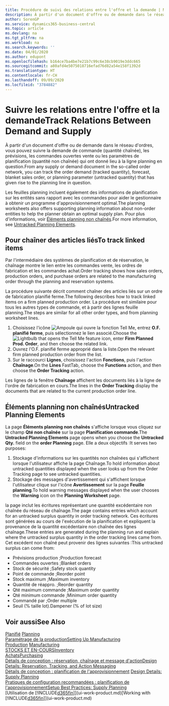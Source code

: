 ```yaml
---
title: Procédure de suivi des relations entre l'offre et la demande | Microsoft Docs
description: À partir d'un document d'offre ou de demande dans le réseau d'ordres, vous pouvez suivre la demande de commande (quantité chaînée), les prévisions, les commandes ouvertes vente ou les paramètres de planification (quantité non chaînée) qui ont donné lieu à la ligne planning en question.
author: SorenGP
ms.service: dynamics365-business-central
ms.topic: article
ms.devlang: na
ms.tgt_pltfrm: na
ms.workload: na
ms.search.keywords: ''
ms.date: 04/01/2020
ms.author: edupont
ms.openlocfilehash: b164ce7ba4be7e21b7c99c6e38cb9019e3ddc665
ms.sourcegitcommit: a80afd4e5075018716efad76d82a54e158f1392d
ms.translationtype: HT
ms.contentlocale: fr-CH
ms.lasthandoff: 09/09/2020
ms.locfileid: "3784882"
---
```

# <a name="track-relations-between-demand-and-supply"></a><span data-ttu-id="40a67-103">Suivre les relations entre l'offre et la demande</span><span class="sxs-lookup"><span data-stu-id="40a67-103">Track Relations Between Demand and Supply</span></span>
<span data-ttu-id="40a67-104">À partir d'un document d'offre ou de demande dans le réseau d'ordres, vous pouvez suivre la demande de commande (quantité chaînée), les prévisions, les commandes ouvertes vente ou les paramètres de planification (quantité non chaînée) qui ont donné lieu à la ligne planning en question.</span><span class="sxs-lookup"><span data-stu-id="40a67-104">From any supply or demand document in the so-called order network, you can track the order demand (tracked quantity), forecast, blanket sales order, or planning parameter (untracked quantity) that has given rise to the planning line in question.</span></span>

<span data-ttu-id="40a67-105">Les feuilles planning incluent également des informations de planification sur les entités sans rapport avec les commandes pour aider le gestionnaire à obtenir un programme d'approvisionnement optimal.</span><span class="sxs-lookup"><span data-stu-id="40a67-105">The planning worksheets also offers supporting planning information about non-order entities to help the planner obtain an optimal supply plan.</span></span> <span data-ttu-id="40a67-106">Pour plus d'informations, voir [Éléments planning non chaînés](production-how-track-demand-supply.md#untracked-planning-elements).</span><span class="sxs-lookup"><span data-stu-id="40a67-106">For more information, see [Untracked Planning Elements](production-how-track-demand-supply.md#untracked-planning-elements).</span></span>

## <a name="to-track-linked-items"></a><span data-ttu-id="40a67-107">Pour chaîner des articles liés</span><span class="sxs-lookup"><span data-stu-id="40a67-107">To track linked items</span></span>
<span data-ttu-id="40a67-108">Par l'intermédiaire des systèmes de planification et de réservation, le chaînage montre le lien entre les commandes vente, les ordres de fabrication et les commandes achat.</span><span class="sxs-lookup"><span data-stu-id="40a67-108">Order tracking shows how sales orders, production orders, and purchase orders are related to the manufacturing order through the planning and reservation systems.</span></span>

<span data-ttu-id="40a67-109">La procédure suivante décrit comment chaîner des articles liés sur un ordre de fabrication planifié ferme.</span><span class="sxs-lookup"><span data-stu-id="40a67-109">The following describes how to track linked items on a firm planned production order.</span></span> <span data-ttu-id="40a67-110">La procédure est similaire pour tous les autres types de commande, et à partir des lignes feuille planning.</span><span class="sxs-lookup"><span data-stu-id="40a67-110">The steps are similar for all other order types, and from planning worksheet lines.</span></span>

1. <span data-ttu-id="40a67-111">Choisissez l'icône ![Ampoule qui ouvre la fonction Tell Me](media/ui-search/search_small.png "Dites-moi ce que vous voulez faire"), entrez **O.F. planifié ferme**, puis sélectionnez le lien associé.</span><span class="sxs-lookup"><span data-stu-id="40a67-111">Choose the ![Lightbulb that opens the Tell Me feature](media/ui-search/search_small.png "Tell me what you want to do") icon, enter **Firm Planned Prod. Order**, and then choose the related link.</span></span>
2. <span data-ttu-id="40a67-112">Ouvrez l'O.F. planifié ferme approprié dans la liste.</span><span class="sxs-lookup"><span data-stu-id="40a67-112">Open the relevant firm planned production order from the list.</span></span>
3. <span data-ttu-id="40a67-113">Sur le raccourci **Lignes**, choisissez l'action **Fonctions**, puis l'action **Chaînage**.</span><span class="sxs-lookup"><span data-stu-id="40a67-113">On the **Lines** FastTab, choose the **Functions** action, and then choose the **Order Tracking** action.</span></span>

<span data-ttu-id="40a67-114">Les lignes de la fenêtre **Chaînage** affichent les documents liés à la ligne de l'ordre de fabrication en cours.</span><span class="sxs-lookup"><span data-stu-id="40a67-114">The lines in the **Order Tracking** display the documents that are related to the current production order line.</span></span>

## <a name="untracked-planning-elements"></a><span data-ttu-id="40a67-115">Éléments planning non chaînés</span><span class="sxs-lookup"><span data-stu-id="40a67-115">Untracked Planning Elements</span></span>
<span data-ttu-id="40a67-116">La page **Éléments planning non chaînés** s'affiche lorsque vous cliquez sur le champ **Qté non chaînée** sur la page **Planification commande**.</span><span class="sxs-lookup"><span data-stu-id="40a67-116">The **Untracked Planning Elements** page opens when you choose the **Untracked Qty.** field on the **order Planning** page.</span></span> <span data-ttu-id="40a67-117">Elle a deux objectifs :</span><span class="sxs-lookup"><span data-stu-id="40a67-117">It serves two purposes:</span></span>

1. <span data-ttu-id="40a67-118">Stockage d'informations sur les quantités non chaînées qui s'affichent lorsque l'utilisateur affiche la page Chaînage.</span><span class="sxs-lookup"><span data-stu-id="40a67-118">To hold information about untracked quantities displayed when the user looks up from the Order Tracking page to see untracked quantities.</span></span>
2. <span data-ttu-id="40a67-119">Stockage des messages d'avertissement qui s'affichent lorsque l'utilisateur clique sur l'icône **Avertissement** sur la page **Feuille planning**.</span><span class="sxs-lookup"><span data-stu-id="40a67-119">To hold warning messages displayed when the user chooses the **Warning** icon on the **Planning Worksheet** page.</span></span>

<span data-ttu-id="40a67-120">la page inclut les écritures représentant une quantité excédentaire non chaînée du réseau de chaînage.</span><span class="sxs-lookup"><span data-stu-id="40a67-120">The page contains entries which account for an untracked surplus quantity in order tracking network.</span></span> <span data-ttu-id="40a67-121">Ces écritures sont générées au cours de l'exécution de la planification et expliquent la provenance de la quantité excédentaire non chaînée des lignes chaînage.</span><span class="sxs-lookup"><span data-stu-id="40a67-121">These entries are generated during the planning run and explain where the untracked surplus quantity in the order tracking lines came from.</span></span> <span data-ttu-id="40a67-122">Cet excédent non chaîné peut provenir des lignes suivantes :</span><span class="sxs-lookup"><span data-stu-id="40a67-122">This untracked surplus can come from:</span></span>

- <span data-ttu-id="40a67-123">Prévisions production ;</span><span class="sxs-lookup"><span data-stu-id="40a67-123">Production forecast</span></span>
- <span data-ttu-id="40a67-124">Commandes ouvertes ;</span><span class="sxs-lookup"><span data-stu-id="40a67-124">Blanket orders</span></span>
- <span data-ttu-id="40a67-125">Stock de sécurité ;</span><span class="sxs-lookup"><span data-stu-id="40a67-125">Safety stock quantity</span></span>
- <span data-ttu-id="40a67-126">Point de commande ;</span><span class="sxs-lookup"><span data-stu-id="40a67-126">Reorder point</span></span>
- <span data-ttu-id="40a67-127">Stock maximum ;</span><span class="sxs-lookup"><span data-stu-id="40a67-127">Maximum inventory</span></span>
- <span data-ttu-id="40a67-128">Quantité de réappro. ;</span><span class="sxs-lookup"><span data-stu-id="40a67-128">Reorder quantity</span></span>
- <span data-ttu-id="40a67-129">Qté maximum commande ;</span><span class="sxs-lookup"><span data-stu-id="40a67-129">Maximum order quantity</span></span>
- <span data-ttu-id="40a67-130">Qté minimum commande ;</span><span class="sxs-lookup"><span data-stu-id="40a67-130">Minimum order quantity</span></span>
- <span data-ttu-id="40a67-131">Commandé par ;</span><span class="sxs-lookup"><span data-stu-id="40a67-131">Order multiple</span></span>
- <span data-ttu-id="40a67-132">Seuil (% taille lot).</span><span class="sxs-lookup"><span data-stu-id="40a67-132">Dampener (% of lot size)</span></span>

## <a name="see-also"></a><span data-ttu-id="40a67-133">Voir aussi</span><span class="sxs-lookup"><span data-stu-id="40a67-133">See Also</span></span>  
<span data-ttu-id="40a67-134">[Planifié](production-planning.md) </span><span class="sxs-lookup"><span data-stu-id="40a67-134">[Planning](production-planning.md) </span></span>  
[<span data-ttu-id="40a67-135">Paramétrage de la production</span><span class="sxs-lookup"><span data-stu-id="40a67-135">Setting Up Manufacturing</span></span>](production-configure-production-processes.md)  
<span data-ttu-id="40a67-136">[Production](production-manage-manufacturing.md)  </span><span class="sxs-lookup"><span data-stu-id="40a67-136">[Manufacturing](production-manage-manufacturing.md)  </span></span>  
[<span data-ttu-id="40a67-137">STOCKS ET EN-COURS</span><span class="sxs-lookup"><span data-stu-id="40a67-137">Inventory</span></span>](inventory-manage-inventory.md)  
[<span data-ttu-id="40a67-138">Achats</span><span class="sxs-lookup"><span data-stu-id="40a67-138">Purchasing</span></span>](purchasing-manage-purchasing.md)  
[<span data-ttu-id="40a67-139">Détails de conception : réservation, chaînage et message d'action</span><span class="sxs-lookup"><span data-stu-id="40a67-139">Design Details: Reservation, Tracking, and Action Messaging</span></span>](design-details-reservation-order-tracking-and-action-messaging.md)  
<span data-ttu-id="40a67-140">[Détails de conception : planification de l'approvisionnement](design-details-supply-planning.md) </span><span class="sxs-lookup"><span data-stu-id="40a67-140">[Design Details: Supply Planning](design-details-supply-planning.md) </span></span>  
[<span data-ttu-id="40a67-141">Pratiques de configuration recommandées : planification de l'approvisionnement</span><span class="sxs-lookup"><span data-stu-id="40a67-141">Setup Best Practices: Supply Planning</span></span>](setup-best-practices-supply-planning.md)  
<span data-ttu-id="40a67-142">[Utilisation de [!INCLUDE[d365fin](includes/d365fin_md.md)]](ui-work-product.md)</span><span class="sxs-lookup"><span data-stu-id="40a67-142">[Working with [!INCLUDE[d365fin](includes/d365fin_md.md)]](ui-work-product.md)</span></span>

